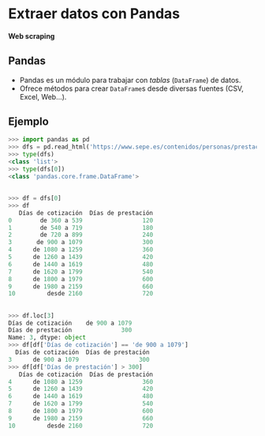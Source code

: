 
# Extraer datos con Pandas
#### Web scraping

## Pandas
- Pandas es un módulo para trabajar con *tablas* (``DataFrame``) de datos.
- Ofrece métodos para crear ``DataFrame``s desde diversas fuentes (CSV, Excel, Web...).

## Ejemplo
~~~python
>>> import pandas as pd
>>> dfs = pd.read_html('https://www.sepe.es/contenidos/personas/prestaciones/duracion_prestacion_contributiva.html')
>>> type(dfs)
<class 'list'>
>>> type(dfs[0])
<class 'pandas.core.frame.DataFrame'>
~~~

##
~~~python
>>> df = dfs[0]
>>> df
   Días de cotización  Días de prestación
0        de 360 a 539                 120
1        de 540 a 719                 180
2        de 720 a 899                 240
3       de 900 a 1079                 300
4      de 1080 a 1259                 360
5      de 1260 a 1439                 420
6      de 1440 a 1619                 480
7      de 1620 a 1799                 540
8      de 1800 a 1979                 600
9      de 1980 a 2159                 660
10         desde 2160                 720
~~~
##
~~~python
>>> df.loc[3]
Días de cotización    de 900 a 1079
Días de prestación              300
Name: 3, dtype: object
>>> df[df['Días de cotización'] == 'de 900 a 1079']
  Días de cotización  Días de prestación
3      de 900 a 1079                 300
>>> df[df['Días de prestación'] > 300]
   Días de cotización  Días de prestación
4      de 1080 a 1259                 360
5      de 1260 a 1439                 420
6      de 1440 a 1619                 480
7      de 1620 a 1799                 540
8      de 1800 a 1979                 600
9      de 1980 a 2159                 660
10         desde 2160                 720
~~~

